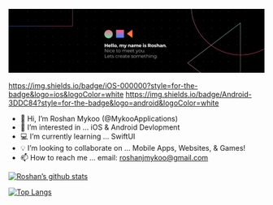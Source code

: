 ![banner](https://raw.githubusercontent.com/MykooApplications/MykooApplications/main/Black%20Technology%20LinkedIn%20Banner.png)

https://img.shields.io/badge/iOS-000000?style=for-the-badge&logo=ios&logoColor=white https://img.shields.io/badge/Android-3DDC84?style=for-the-badge&logo=android&logoColor=white

- 👋 Hi, I’m Roshan Mykoo (@MykooApplications)
- 👀 I’m interested in ... iOS & Android Devlopment
- 💻 I’m currently learning ... SwiftUI
- 💡 I’m looking to collaborate on ... Mobile Apps, Websites, & Games!
- 📫 How to reach me ... email: roshanjmykoo@gmail.com


[![Roshan’s github stats](https://github-readme-stats.vercel.app/api?username=MykooApplications)](https://github.com/MykooApplications)

[![Top Langs](https://github-readme-stats.vercel.app/api/top-langs/?username=MykooApplications&layout=compact)](https://github.com/MykooApplications)

<!---
MykooApplications/MykooApplications is a ✨ special ✨ repository because its `README.md` (this file) appears on your GitHub profile.
You can click the Preview link to take a look at your changes.
--->
